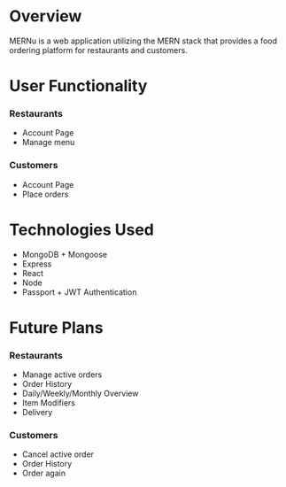 # Overview
MERNu is a web application utilizing the MERN stack that provides a food ordering platform for restaurants and customers.

# User Functionality
### Restaurants
* Account Page
* Manage menu

### Customers
* Account Page
* Place orders

# Technologies Used
* MongoDB + Mongoose
* Express
* React
* Node
* Passport + JWT Authentication

# Future Plans
### Restaurants
* Manage active orders
* Order History
* Daily/Weekly/Monthly Overview
* Item Modifiers
* Delivery

### Customers
* Cancel active order
* Order History
* Order again
